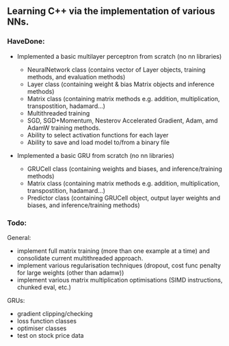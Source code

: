 ## Learning C++ via the implementation of various NNs.

### HaveDone:
- Implemented a basic multilayer perceptron from scratch (no nn libraries)
    - NeuralNetwork class (contains vector of Layer objects, training methods, and evaluation methods)
    - Layer class (containing weight & bias Matrix objects and inference methods)
    - Matrix class (containing matrix methods e.g. addition, multiplication, transpostition, hadamard...)
    - Multithreaded training
    - SGD, SGD+Momentum, Nesterov Accelerated Gradient, Adam, amd AdamW training methods.
    - Ability to select activation functions for each layer
    - Ability to save and load model to/from a binary file

- Implemented a basic GRU from scratch (no nn libraries)
    - GRUCell class (containing weights and biases, and inference/training methods)
    - Matrix class (containing matrix methods e.g. addition, multiplication, transpostition, hadamard...)
    - Predictor class (containing GRUCell object, output layer weights and biases, and inference/training methods)


### Todo:
General:
- implement full matrix training (more than one example at a time) and consolidate current multithreaded approach.
- implement various regularisation techniques (dropout, cost func penalty for large weights (other than adamw))
- implement various matrix multiplication optimisations (SIMD instructions, chunked eval, etc.)

GRUs:
- gradient clipping/checking
- loss function classes
- optimiser classes
- test on stock price data